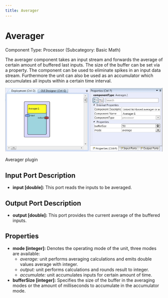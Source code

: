 ```yaml
---
title: Averager
---
```


# Averager

Component Type: Processor (Subcategory: Basic Math)

The averager component takes an input stream and forwards the average of certain amount of buffered last inputs. The size of the buffer can be set via a property. The component can be used to eliminate spikes in an input data stream. Furthermore the unit can also be used as an accumulator which accumulates all inputs within a certain time interval.

![Screenshot: Averager plugin](./img/Averager.jpg "Screenshot: Averager plugin")

Averager plugin

## Input Port Description

- **input \[double\]:** This port reads the inputs to be averaged.

## Output Port Description

- **output \[double\]:** This port provides the current average of the buffered inputs.

## Properties

- **mode \[integer\]:** Denotes the operating mode of the unit, three modes are available:
  - _average:_ unit performs averaging calculations and emits double values average with integer.
  - _output:_ unit performs calculations and rounds result to integer.
  - _accumulate:_ unit accumulates inputs for certain amount of time.
- **bufferSize \[integer\]:** Specifies the size of the buffer in the averaging modes or the amount of milliseconds to accumulate in the accumulator mode.
